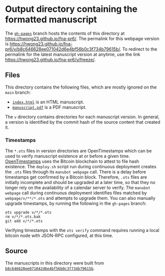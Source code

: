 # Output directory containing the formatted manuscript

The [`gh-pages`](https://github.com/hwong23/fna-pr6/tree/gh-pages) branch hosts the contents of this directory at <https://hwong23.github.io/fna-pr6/>.
The permalink for this webpage version is <https://hwong23.github.io/fna-pr6/v/b8c646628ee071042d6e4bf56b0c3f734b79615b/>.
To redirect to the permalink for the latest manuscript version at anytime, use the link <https://hwong23.github.io/fna-pr6/v/freeze/>.

## Files

This directory contains the following files, which are mostly ignored on the `main` branch:

+ [`index.html`](index.html) is an HTML manuscript.
+ [`manuscript.pdf`](manuscript.pdf) is a PDF manuscript.

The `v` directory contains directories for each manuscript version.
In general, a version is identified by the commit hash of the source content that created it.

### Timestamps

The `*.ots` files in version directories are OpenTimestamps which can be used to verify manuscript existence at or before a given time.
[OpenTimestamps](https://opentimestamps.org/) uses the Bitcoin blockchain to attest to file hash existence.
The `deploy.sh` script run during continuous deployment creates the `.ots` files through its `manubot webpage` call.
There is a delay before timestamps get confirmed by a Bitcoin block.
Therefore, `.ots` files are initially incomplete and should be upgraded at a later time, so that they no longer rely on the availability of a calendar server to verify.
The `manubot webpage` call during continuous deployment identifies files matched by `webpage/v/**/*.ots` and attempts to upgrade them.
You can also manually upgrade timestamps, by running the following in the `gh-pages` branch:

```shell
ots upgrade v/*/*.ots
rm v/*/*.ots.bak
git add v/*/*.ots
```

Verifying timestamps with the `ots verify` command requires running a local bitcoin node with JSON-RPC configured, at this time.

## Source

The manuscripts in this directory were built from
[`b8c646628ee071042d6e4bf56b0c3f734b79615b`](https://github.com/hwong23/fna-pr6/commit/b8c646628ee071042d6e4bf56b0c3f734b79615b).

